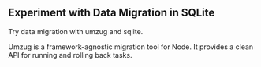 ## Experiment with Data Migration in SQLite

Try data migration with umzug and sqlite.

Umzug is a framework-agnostic migration tool for Node. It provides a clean API for running and rolling back tasks.
